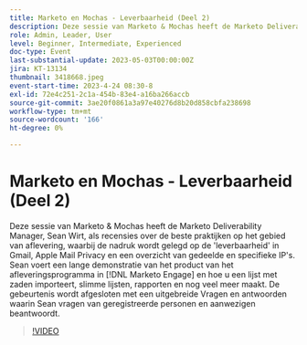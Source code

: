 ```yaml
---
title: Marketo en Mochas - Leverbaarheid (Deel 2)
description: Deze sessie van Marketo & Mochas heeft de Marketo Deliverability Manager, Sean Wirt, als recensies over de beste praktijken op het gebied van aflevering, waarbij de nadruk wordt gelegd op de 'leverbaarheid' in Gmail, Apple Mail Privacy en een overzicht van gedeelde en specifieke IP's. Sean voert een lange demonstratie van het product van het afleveringsprogramma in [!DNL Marketo Engage] en hoe u een lijst met zaden importeert, slimme lijsten, rapporten en nog veel meer maakt. De gebeurtenis wordt afgesloten met een uitgebreide Vragen en antwoorden waarin Sean vragen van geregistreerde personen en aanwezigen beantwoordt.
role: Admin, Leader, User
level: Beginner, Intermediate, Experienced
doc-type: Event
last-substantial-update: 2023-05-03T00:00:00Z
jira: KT-13134
thumbnail: 3418668.jpeg
event-start-time: 2023-4-24 08:30-8
exl-id: 72e4c251-2c1a-454b-83e4-a16ba266accb
source-git-commit: 3ae20f0861a3a97e40276d8b20d858cbfa238698
workflow-type: tm+mt
source-wordcount: '166'
ht-degree: 0%

---
```


# Marketo en Mochas - Leverbaarheid (Deel 2)

Deze sessie van Marketo &amp; Mochas heeft de Marketo Deliverability Manager, Sean Wirt, als recensies over de beste praktijken op het gebied van aflevering, waarbij de nadruk wordt gelegd op de &#39;leverbaarheid&#39; in Gmail, Apple Mail Privacy en een overzicht van gedeelde en specifieke IP&#39;s. Sean voert een lange demonstratie van het product van het afleveringsprogramma in [!DNL Marketo Engage] en hoe u een lijst met zaden importeert, slimme lijsten, rapporten en nog veel meer maakt. De gebeurtenis wordt afgesloten met een uitgebreide Vragen en antwoorden waarin Sean vragen van geregistreerde personen en aanwezigen beantwoordt.

>[!VIDEO](https://video.tv.adobe.com/v/3418668/?learn=on)
